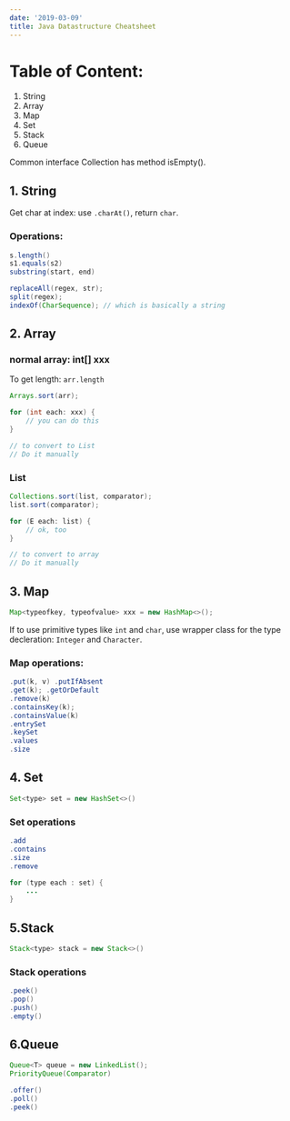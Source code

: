```yaml
---
date: '2019-03-09'
title: Java Datastructure Cheatsheet
---
```


# Table of Content:

1. String
2. Array
3. Map
4. Set
5. Stack
6. Queue

Common interface Collection has method isEmpty().

## 1. String

Get char at index: use `.charAt()`, return `char`.

### Operations:

```java
s.length()
s1.equals(s2)
substring(start, end)

replaceAll(regex, str);
split(regex);
indexOf(CharSequence); // which is basically a string
```

## 2. Array

### normal array: int[] xxx

To get length: `arr.length`

```java
Arrays.sort(arr);

for (int each: xxx) {
    // you can do this
}

// to convert to List
// Do it manually
```

### List<E>

```java
Collections.sort(list, comparator);
list.sort(comparator);

for (E each: list) {
    // ok, too
}

// to convert to array
// Do it manually
```

## 3. Map

```java
Map<typeofkey, typeofvalue> xxx = new HashMap<>();
```

If to use primitive types like `int` and `char`, use wrapper class for the type decleration: `Integer` and `Character`.

### Map operations:

```java
.put(k, v) .putIfAbsent
.get(k); .getOrDefault
.remove(k)
.containsKey(k);
.containsValue(k)
.entrySet
.keySet
.values
.size
```

## 4. Set

```java
Set<type> set = new HashSet<>()
```

### Set operations

```java
.add
.contains
.size
.remove

for (type each : set) {
    ...
}
```

## 5.Stack

```java
Stack<type> stack = new Stack<>()
```

### Stack operations

```java
.peek()
.pop()
.push()
.empty()
```

## 6.Queue
```java
Queue<T> queue = new LinkedList();
PriorityQueue(Comparator)

.offer()
.poll()
.peek()
```